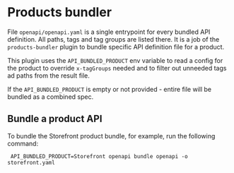 # Products bundler

File `openapi/openapi.yaml` is a single entrypoint for every bundled API definition.
All paths, tags and tag groups are listed there. It is a job of the `products-bundler`
plugin to bundle specific API definition file for a product.

This plugin uses the `API_BUNDLED_PRODUCT` env variable to read a config for the product
to override `x-tagGroups` needed and to filter out unneeded tags ad paths from the result file.

If the `API_BUNDLED_PRODUCT` is empty or not provided - entire file will be bundled as a combined spec.

## Bundle a product API

To bundle the Storefront product bundle, for example, run the following command:

```shell
 API_BUNDLED_PRODUCT=Storefront openapi bundle openapi -o storefront.yaml
```
